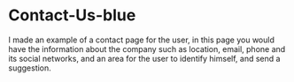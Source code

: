 # Contact-Us-blue
 I made an example of a contact page for the user, in this page you would have the information about the company such as location, email, phone and its social networks, and an area for the user to identify himself, and send a suggestion.
